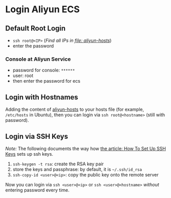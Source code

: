 # Login Aliyun ECS

## Default Root Login
- `ssh root@<IP>` (*Find all IPs in [file: aliyun-hosts](https://github.com/hengxin/aliyun-projects/blob/master/aliyun-ecs/aliyun-hosts)*)
- enter the password

### Console at Aliyun Service
- password for console: `******`
- user: root
- then enter the password for ecs

## Login with Hostnames
Adding the content of [aliyun-hosts](https://github.com/hengxin/aliyun-projects/blob/master/aliyun-ecs/aliyun-hosts) to your hosts file (for example, `/etc/hosts` in Ubuntu), 
then you can login via `ssh root@<hostname>` (still with password).

## Login via SSH Keys
*Note:* The following documents the way how [the article: How To Set Up SSH Keys](https://www.digitalocean.com/community/tutorials/how-to-set-up-ssh-keys--2) sets up ssh keys. 

1. `ssh-keygen -t rsa`: create the RSA key pair
2. store the keys and passphrase: by default, it is `~/.ssh/id_rsa`
3. `ssh-copy-id <user>@<ip>`: copy the public key onto the remote server

Now you can login via `ssh <user>@<ip>` or `ssh <user>@<hostname>` *without* entering password every time.
